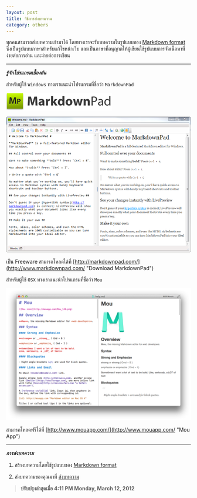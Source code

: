 ```yaml
---
layout: post
title: วิธีการส่งบทความ
category: others
---
```


ทุกคนสามารถส่งบทความเข้ามาได้ โดยทางเราจะรับบทความในรูปแบบของ [Markdown format](http://en.wikipedia.org/wiki/Markdown "Markdown format") ซึ่งเป็นรูปแบบภาษาสำหรับแก้ไขหน้าเว็บ และเป็นภาษาที่อนุญาตให้ผู้เขียนใช้รูปแบบการจัดเนื้อหาที่ ง่ายต่อการอ่าน และง่ายต่อการเขียน

----------

***รู้จักโปรแกรมเบื้องต้น***

สำหรับผู้ใช้ `Windows` ทางเราแนะนำโปรแกรมที่ชื่อว่า `MarkdownPad`

![MarkdownPad](/images/MarkdownPad-logo.png)

![MarkdownPad Preview](/images/MarkdownPad.png)

เป็น Freeware สามารถโหลดได้ที่ [http://markdownpad.com/](http://www.markdownpad.com/ "Download MarkdownPad")

สำหรับผู้ใช้ `OSX` ทางเราแนะนำโปรแกรมที่ชื่อว่า `Mou`

![Mou Preview](/images/Mou_Screenshot_1.png)

สามารถโหลดฟรีได้ที่ [http://www.mouapp.com/](http://www.mouapp.com/ "Mou App")

----------

***การส่งบทความ***


1. สร้างบทความโดยใช้รูปแบบของ [Markdown format](http://en.wikipedia.org/wiki/Markdown "Markdown format")

2. ส่งบทความของคุณมาที่ [ส่งบทความ](/submit.html "ส่งบทความ")

> **ปรับปรุงล่าสุดเมื่อ 4:11 PM Monday, March 12, 2012**
